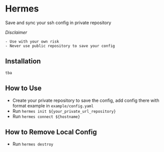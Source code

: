 # Hermes

Save and sync your ssh config in private repository

*Disclaimer*
```
- Use with your own risk
- Never use public repository to save your config
```

## Installation

`tba`

## How to Use

- Create your private repository to save the config, add config there with format example in `example/config.yaml`
- Run `hermes init ${your_private_url_repository}`
- Run `hermes connect ${hostname}`

## How to Remove Local Config

- Run `hermes destroy`

